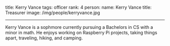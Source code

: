 title: Kerry Vance
tags: officer
rank: 4 
person:
    name: Kerry Vance
    title: Treasurer
    image: /img/people/kerryvance.jpg

---

Kerry Vance is a sophmore currently pursuing a Bachelors in CS with a minor in math. 
He enjoys working on Raspberry Pi projects, taking things apart, traveling, hiking, and camping.
